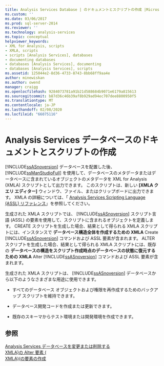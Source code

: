 ```yaml
---
title: Analysis Services Database | のドキュメントとスクリプトの作成 |Microsoft Docs
ms.custom: ''
ms.date: 03/06/2017
ms.prod: sql-server-2014
ms.reviewer: ''
ms.technology: analysis-services
ms.topic: conceptual
helpviewer_keywords:
- XML for Analysis, scripts
- XMLA, scripts
- scripts [Analysis Services], databases
- documenting databases
- databases [Analysis Services], documenting
- databases [Analysis Services], scripts
ms.assetid: 125044e2-8d36-4733-8743-8bb68ff9aa4e
author: minewiskan
ms.author: owend
manager: craigg
ms.openlocfilehash: 9284073781a91b21d588684b9071e6179a815613
ms.sourcegitcommit: b87d36c46b39af8b929ad94ec707dee8800950f5
ms.translationtype: MT
ms.contentlocale: ja-JP
ms.lasthandoff: 02/08/2020
ms.locfileid: "66075116"
---
```

# <a name="document-and-script-an-analysis-services-database"></a>Analysis Services データベースのドキュメントとスクリプトの作成
  
  [!INCLUDE[ssASnoversion](../../includes/ssasnoversion-md.md)] データベースを配置した後、 [!INCLUDE[ssManStudioFull](../../includes/ssmanstudiofull-md.md)] を使用して、データベースのメタデータまたはデータベースに含まれているオブジェクトのメタデータを XML for Analysis (XMLA) スクリプトとして出力できます。 このスクリプトは、新しい **[XMLA クエリ エディター]** ウィンドウ、ファイル、またはクリップボードに出力できます。 XMLA の詳細については、「 [Analysis Services Scripting Language &#40;ASSL&#41; リファレンス](https://docs.microsoft.com/bi-reference/assl/analysis-services-scripting-language-assl-for-xmla)」を参照してください。  
  
 生成された XMLA スクリプトでは、 [!INCLUDE[ssASnoversion](../../includes/ssasnoversion-md.md)] スクリプト言語 (ASSL) の要素を使用して、スクリプトに含まれるオブジェクトを定義します。 CREATE スクリプトを生成した場合、結果として得られる XMLA スクリプトには、インスタンスで **データベース構造全体を作成するための XMLA** Create [!INCLUDE[ssASnoversion](../../includes/ssasnoversion-md.md)] コマンドおよび ASSL 要素が含まれます。 ALTER スクリプトを生成した場合、結果として得られる XMLA スクリプトには、既存の **データベースの構造をスクリプト作成時点のデータベースの状態に復元するための XMLA** Alter [!INCLUDE[ssASnoversion](../../includes/ssasnoversion-md.md)] コマンドおよび ASSL 要素が含まれます。  
  
 生成された XMLA スクリプトは、 [!INCLUDE[ssASnoversion](../../includes/ssasnoversion-md.md)] データベースから以下のようなさまざまな用途に使用できます。  
  
-   すべてのデータベース オブジェクトおよび権限を再作成するためのバックアップ スクリプトを維持できます。  
  
-   データベース開発コードを作成または更新できます。  
  
-   既存のスキーマからテスト環境または開発環境を作成できます。  
  
## <a name="see-also"></a>参照  
 [Analysis Services データベースを変更または削除する](modify-or-delete-an-analysis-services-database.md)   
 [XMLA&#41;の Alter 要素 &#40;](https://docs.microsoft.com/bi-reference/xmla/xml-elements-commands/alter-element-xmla)   
 [XMLA&#41;&#40;の要素の作成](https://docs.microsoft.com/bi-reference/xmla/xml-elements-commands/create-element-xmla)  
  
  

